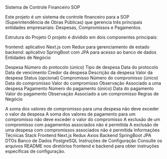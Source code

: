 Sistema de Controle Financeiro SOP

Este projeto é um sistema de controle financeiro para a SOP (Superintendência de Obras Públicas) que gerencia três principais entidades empresariais: Despesas, Compromissos e Pagamentos.

Estrutura do Projeto
O projeto é dividido em dois componentes principais:   

frontend: aplicativo Next.js com Redux para gerenciamento de estado
backend: aplicativo SpringBoot com JPA para acesso ao banco de dados    
Entidades de Negócio

Despesa
Número do protocolo (único)
Tipo de despesa
Data do protocolo
Data de vencimento
Credor da despesa
Descrição da despesa
Valor da despesa
Status (opcional)
Compromisso
Número do compromisso (único)
Data do compromisso
Valor do compromisso
Observação
Associado a uma despesa
Pagamento
Número do pagamento (único)
Data do pagamento
Valor do pagamento
Observação
Associado a um compromisso
Regras de Negócio

A soma dos valores de compromisso para uma despesa não deve exceder o valor da despesa
A soma dos valores de pagamento para um compromisso não deve exceder o valor do compromisso
A exclusão de um compromisso com pagamentos associados não é permitida
A exclusão de uma despesa com compromissos associados não é permitida
Informações Técnicas Stack
Frontend
Next.js
Redux
Axios
Backend
SpringBoot
JPA
DTOs
Banco de Dados
PostgreSQL
Instruções de Configuração
Consulte os arquivos README nos diretórios frontend e backend para obter instruções específicas de configuração.
